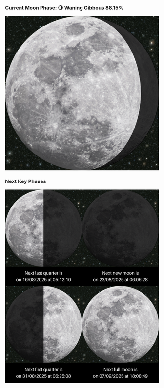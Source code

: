 ### Current Moon Phase: 🌖 Waning Gibbous 88.15%
![Moon Phase](moonphase.png)
### Next Key Phases
![Gallery](gallery.png)